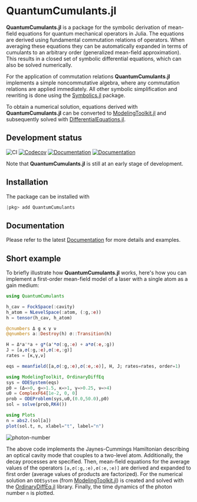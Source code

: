 # QuantumCumulants.jl
**QuantumCumulants.jl** is a package for the symbolic derivation of mean-field equations for quantum mechanical operators in Julia. The equations are derived using fundamental commutation relations of operators. When averaging these equations they can be automatically expanded in terms of cumulants to an arbitrary order (generalized mean-field approximation). This results in a closed set of symbolic differential equations, which can also be solved numerically.

For the application of commutation relations **QuantumCumulants.jl** implements a simple noncommutative algebra, where any commutation relations are applied immediately. All other symbolic simplification and rewriting is done using the [Symbolics.jl](https://github.com/JuliaSymbolics/Symbolics.jl) package.

To obtain a numerical solution, equations derived with **QuantumCumulants.jl** can be converted to [ModelingToolkit.jl](https://github.com/SciML/ModelingToolkit.jl) and subsequently solved with [DifferentialEquations.jl](https://github.com/SciML/DifferentialEquations.jl).

## Development status

![CI](https://github.com/qojulia/QuantumCumulants.jl/workflows/CI/badge.svg) [![Codecov][codecov-img]][codecov-url] [![Documentation][docs-stable-img]][docs-stable-url] [![Documentation][docs-dev-img]][docs-dev-url]

Note that **QuantumCumulants.jl** is still at an early stage of development.

## Installation

The package can be installed with

```julia
|pkg> add QuantumCumulants
```

## Documentation

Please refer to the latest [Documentation][docs-stable-url] for more details and examples.

## Short example

To briefly illustrate how **QuantumCumulants.jl** works, here's how you can implement a first-order mean-field model of a laser with a single atom as a gain medium:

```julia
using QuantumCumulants

h_cav = FockSpace(:cavity)
h_atom = NLevelSpace(:atom, (:g,:e))
h = tensor(h_cav, h_atom)

@cnumbers Δ g κ γ ν
@qnumbers a::Destroy(h) σ::Transition(h)

H = Δ*a'*a + g*(a'*σ(:g,:e) + a*σ(:e,:g))
J = [a,σ(:g,:e),σ(:e,:g)]
rates = [κ,γ,ν]

eqs = meanfield([a,σ(:g,:e),σ(:e,:e)], H, J; rates=rates, order=1)

using ModelingToolkit, OrdinaryDiffEq
sys = ODESystem(eqs)
p0 = (Δ=>0, g=>1.5, κ=>1, γ=>0.25, ν=>4)
u0 = ComplexF64[1e-2, 0, 0]
prob = ODEProblem(sys,u0,(0.0,50.0),p0)
sol = solve(prob,RK4())

using Plots
n = abs2.(sol[a])
plot(sol.t, n, xlabel="t", label="n")
```

![photon-number](https://user-images.githubusercontent.com/18166442/114183684-3ae76080-9944-11eb-9d21-94bf4069bb60.png)


The above code implements the Jaynes-Cummings Hamiltonian describing an optical cavity mode that couples to a two-level atom. Additionally, the decay processes are specified. Then, mean-field equations for the average values of the operators `[a,σ(:g,:e),σ(:e,:e)]` are derived and expanded to first order (average values of products are factorized). For the numerical solution an `ODESystem` (from [ModelingToolkit.jl](https://github.com/SciML/ModelingToolkit.jl)) is created and solved with the [OrdinaryDiffEq.jl](https://github.com/SciML/OrdinaryDiffEq.jl) library. Finally, the time dynamics of the photon number `n` is plotted.

[codecov-url]: https://codecov.io/gh/qojulia/QuantumCumulants.jl/branch/master/
[codecov-img]: https://codecov.io/gh/qojulia/QuantumCumulants.jl/branch/master/graph/badge.svg

[docs-dev-url]: https://qojulia.github.io/QuantumCumulants.jl/dev/
[docs-dev-img]: https://img.shields.io/badge/docs-dev-blue.svg

[docs-stable-url]: https://qojulia.github.io/QuantumCumulants.jl/stable/
[docs-stable-img]: https://img.shields.io/badge/docs-stable-blue.svg
